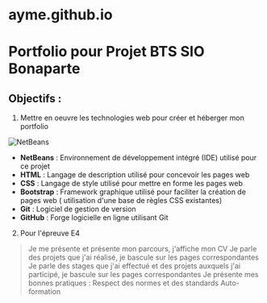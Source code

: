 # ayme.github.io
# Portfolio pour Projet BTS SIO Bonaparte

## Objectifs :

1. Mettre en oeuvre les technologies web pour créer et héberger mon portfolio

![NetBeans](https://user-images.githubusercontent.com/94358485/144878565-a0c1b6bb-1fae-4f36-9de2-423d86246b83.png)

- **NetBeans** : Environnement de développement intégré (IDE) utilisé pour ce projet
- **HTML** : Langage de description utilisé pour concevoir les pages web
- **CSS** : Langage de style utilisé pour mettre en forme les pages web
- **Bootstrap** : Framework graphique utilisé pour faciliter la création de pages web ( utilisation d'une base de règles CSS existantes)
- **Git** : Logiciel de gestion de version
- **GitHub** : Forge logicielle en ligne utilisant Git

2. Pour l'épreuve E4

> Je me présente et présente mon parcours, j'affiche mon CV
> Je parle des projets que j'ai réalisé, je bascule sur les pages correspondantes
> Je parle des stages que j'ai effectué et des projets auxquels j'ai participé, je bascule sur les pages correspondantes
> Je présente mes bonnes pratiques :
  > Respect des normes et des standards
  > Auto-formation
